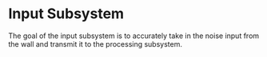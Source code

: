 # Input Subsystem
The goal of the input subsystem is to accurately take in the noise input from the wall and transmit it to the processing subsystem.
